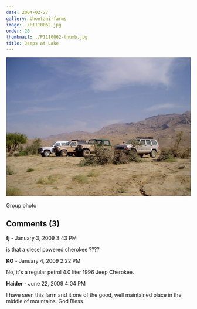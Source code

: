 ```yaml
---
date: 2004-02-27
gallery: bhootani-farms
image: ./P1110062.jpg
order: 20
thumbnail: ./P1110062-thumb.jpg
title: Jeeps at Lake
---
```


![Jeeps at Lake](./P1110062.jpg)

Group photo

<div id="comments">

## Comments (3)

<div id="comment">

**fj** - January  3, 2009  3:43 PM

is that a diesel powered cherokee ????

</div>

<div id="comment">

**KO** - January  4, 2009  2:22 PM

No, it's a regular petrol 4.0 liter 1996 Jeep Cherokee.

</div>

<div id="comment">

**Haider** - June 22, 2009  4:04 PM

I have seen this farm and it one of the good, well maintained place in the middle of mountains. God Bless

</div>

</div>